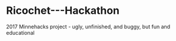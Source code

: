 # Ricochet---Hackathon
2017 Minnehacks project - ugly, unfinished, and buggy, but fun and educational
